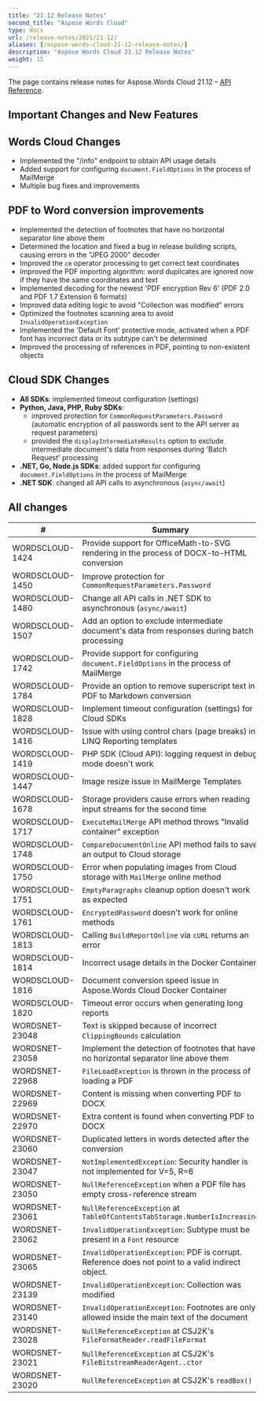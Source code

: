 ```yaml
---
title: "21.12 Release Notes"
second_title: "Aspose Words Cloud"
type: docs
url: /release-notes/2021/21-12/
aliases: [/aspose-words-cloud-21-12-release-notes/]
description: "Aspose Words Cloud 21.12 Release Notes"
weight: 15
---
```


The page contains release notes for Aspose.Words Cloud 21.12 – [API Reference](https://apireference.aspose.cloud/words/).

## Important Changes and New Features

## Words Cloud Changes

- Implemented the "/info" endpoint to obtain API usage details
- Added support for configuring `document.FieldOptions` in the process of MailMerge
- Multiple bug fixes and improvements

## PDF to Word conversion improvements

- Implemented the detection of footnotes that have no horizontal separator line above them
- Determined the location and fixed a bug in release building scripts, causing errors in the "JPEG 2000" decoder
- Improved the `cm` operator processing to get correct text coordinates
- Improved the PDF importing algorithm: word duplicates are ignored now if they have the same coordinates and text
- Implemented decoding for the newest 'PDF encryption Rev 6' (PDF 2.0 and PDF 1.7 Extension 6 formats)
- Improved data editing logic to avoid "Collection was modified" errors
- Optimized the footnotes scanning area to avoid `InvalidOperationException`
- Implemented the 'Default Font' protective mode, activated when a PDF font has incorrect data or its subtype can't be determined
- Improved the processing of references in PDF, pointing to non-existent objects

## Cloud SDK Changes

- **All SDKs**: implemented timeout configuration (settings)
- **Python, Java, PHP, Ruby SDKs**:
    - improved protection for `CommonRequestParameters.Password` (automatic encryption of all passwords sent to the API server as request parameters)
    - provided the `displayIntermediateResults` option to exclude intermediate document's data from responses during 'Batch Request' processing
- **.NET, Go, Node.js SDKs**: added support for configuring `document.FieldOptions` in the process of MailMerge
- **.NET SDK**: changed all API calls to asynchronous (`async/await`)

## All changes

| #               | Summary                                                                                       | Category    |
|-----------------|-----------------------------------------------------------------------------------------------|-------------|
| WORDSCLOUD-1424 | Provide support for OfficeMath-to-SVG rendering in the process of DOCX-to-HTML conversion     | New Feature |
| WORDSCLOUD-1450 | Improve protection for `CommonRequestParameters.Password`                                     | New Feature |
| WORDSCLOUD-1480 | Change all API calls in .NET SDK to asynchronous (`async/await`)                              | New Feature |
| WORDSCLOUD-1507 | Add an option to exclude intermediate document's data from responses during batch processing  | New Feature |
| WORDSCLOUD-1742 | Provide support for configuring `document.FieldOptions` in the process of MailMerge           | New Feature |
| WORDSCLOUD-1784 | Provide an option to remove superscript text in PDF to Markdown conversion                    | New Feature |
| WORDSCLOUD-1828 | Implement timeout configuration (settings) for Cloud SDKs                                     | New Feature |
| WORDSCLOUD-1416 | Issue with using control chars (page breaks) in LINQ Reporting templates                      | Bug         |
| WORDSCLOUD-1419 | PHP SDK (Cloud API): logging request in debug mode doesn't work                               | Bug         |
| WORDSCLOUD-1447 | Image resize issue in MailMerge Templates                                                     | Bug         |
| WORDSCLOUD-1678 | Storage providers cause errors when reading input streams for the second time                 | Bug         |
| WORDSCLOUD-1717 | `ExecuteMailMerge` API method throws "Invalid container" exception                            | Bug         |
| WORDSCLOUD-1748 | `CompareDocumentOnline` API method fails to save an output to Cloud storage                   | Bug         |
| WORDSCLOUD-1750 | Error when populating images from Cloud storage with `MailMerge` online method                | Bug         |
| WORDSCLOUD-1751 | `EmptyParagraphs` cleanup option doesn't work as expected                                     | Bug         |
| WORDSCLOUD-1761 | `EncryptedPassword` doesn't work for online methods                                           | Bug         |
| WORDSCLOUD-1813 | Calling `BuildReportOnline` via `cURL` returns an error                                       | Bug         |
| WORDSCLOUD-1814 | Incorrect usage details in the Docker Container                                               | Bug         |
| WORDSCLOUD-1816 | Document conversion speed issue in Aspose.Words Cloud Docker Container                        | Bug         |
| WORDSCLOUD-1820 | Timeout error occurs when generating long reports                                             | Bug         |
| WORDSNET-23048  | Text is skipped because of incorrect `ClippingBounds` calculation                             | Bug         |
| WORDSNET-23058  | Implement the detection of footnotes that have no horizontal separator line above them        | Task        |
| WORDSNET-22968  | `FileLoadException` is thrown in the process of loading a PDF                                 | Bug         |
| WORDSNET-22969  | Content is missing when converting PDF to DOCX                                                | Bug         |
| WORDSNET-22970  | Extra content is found when converting PDF to DOCX                                            | Bug         |
| WORDSNET-23060  | Duplicated letters in words detected after the conversion                                     | Bug         |
| WORDSNET-23047  | `NotImplementedException`: Security handler is not implemented for V=5, R=6                   | Bug         |
| WORDSNET-23050  | `NullReferenceException` when a PDF file has empty cross-reference stream                     | Bug         |
| WORDSNET-23061  | `NullReferenceException` at `TableOfContentsTabStorage.NumberIsIncreasing`                    | Bug         |
| WORDSNET-23062  | `InvalidOperationException`: Subtype must be present in a `Font` resource                     | Bug         |
| WORDSNET-23065  | `InvalidOperationException`: PDF is corrupt. Reference does not point to a valid indirect object. | Bug     |
| WORDSNET-23139  | `InvalidOperationException`: Collection was modified                                          | Bug         |
| WORDSNET-23140  | `InvalidOperationException`: Footnotes are only allowed inside the main text of the document  | Bug         |
| WORDSNET-23028  | `NullReferenceException` at CSJ2K's `FileFormatReader.readFileFormat`                         | Bug         |
| WORDSNET-23021  | `NullReferenceException` at CSJ2K's `FileBitstreamReaderAgent..ctor`                          | Bug         |
| WORDSNET-23020  | `NullReferenceException` at CSJ2K's `readBox()`                                               | Bug         |

